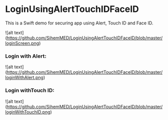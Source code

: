 # LoginUsingAlertTouchIDFaceID
This is a Swift demo for securing app using Alert, Touch ID and Face ID.

![alt text] (https://github.com/SihemMED/LoginUsingAlertTouchIDFaceID/blob/master/loginScreen.png)

### Login with Alert:

![alt text] (https://github.com/SihemMED/LoginUsingAlertTouchIDFaceID/blob/master/loginWithAlert.png)

### Login withTouch ID:

![alt text] (https://github.com/SihemMED/LoginUsingAlertTouchIDFaceID/blob/master/loginWithTouchID.png)
